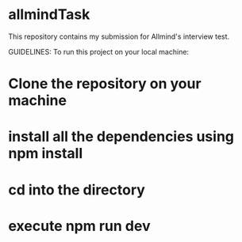 # allmindTask
This repository contains my submission for Allmind's interview test. 


GUIDELINES:
To run this project on your local machine:

# Clone the repository on your machine
# install all the dependencies using npm install
# cd into the directory
# execute npm run dev 